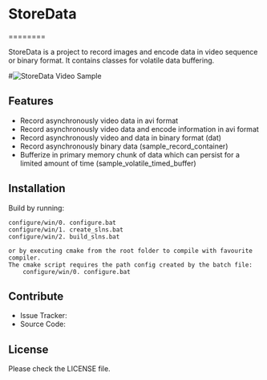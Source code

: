 # StoreData
========

StoreData is a project to record images and encode data in video sequence
or binary format.
It contains classes for volatile data buffering.

#![StoreData Video Sample](assets/sample.png)

Features
--------

- Record asynchronously video data in avi format
- Record asynchronously video data and encode information in avi format
- Record asynchronously video and data in binary format (dat)
- Record asynchronously binary data (sample_record_container)
- Bufferize in primary memory chunk of data which can persist for a limited amount of time (sample_volatile_timed_buffer)

Installation
------------

Build by running:

    configure/win/0. configure.bat
    configure/win/1. create_slns.bat
    configure/win/2. build_slns.bat

	or by executing cmake from the root folder to compile with favourite compiler.
	The cmake script requires the path config created by the batch file:
	    configure/win/0. configure.bat

Contribute
----------

- Issue Tracker: 
- Source Code: 

License
-------

Please check the LICENSE file.
